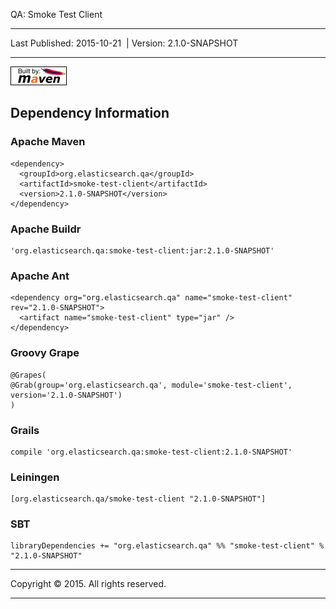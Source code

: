 QA: Smoke Test Client

------------------------------------------------------------------------

<span id="publishDate">Last Published: 2015-10-21</span>  | <span id="projectVersion">Version: 2.1.0-SNAPSHOT</span>

------------------------------------------------------------------------

[![Built by Maven](./images/logos/maven-feather.png)](http://maven.apache.org/ "Built by Maven")

Dependency Information
----------------------

### Apache Maven

    <dependency>
      <groupId>org.elasticsearch.qa</groupId>
      <artifactId>smoke-test-client</artifactId>
      <version>2.1.0-SNAPSHOT</version>
    </dependency>

### Apache Buildr

    'org.elasticsearch.qa:smoke-test-client:jar:2.1.0-SNAPSHOT'

### Apache Ant

    <dependency org="org.elasticsearch.qa" name="smoke-test-client" rev="2.1.0-SNAPSHOT">
      <artifact name="smoke-test-client" type="jar" />
    </dependency>

### Groovy Grape

    @Grapes(
    @Grab(group='org.elasticsearch.qa', module='smoke-test-client', version='2.1.0-SNAPSHOT')
    )

### Grails

    compile 'org.elasticsearch.qa:smoke-test-client:2.1.0-SNAPSHOT'

### Leiningen

    [org.elasticsearch.qa/smoke-test-client "2.1.0-SNAPSHOT"]

### SBT

    libraryDependencies += "org.elasticsearch.qa" %% "smoke-test-client" % "2.1.0-SNAPSHOT"

------------------------------------------------------------------------

Copyright © 2015. All rights reserved.

------------------------------------------------------------------------


